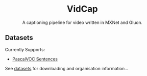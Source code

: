 <h1 align='center'>VidCap</h1>
<p align=center>
A captioning pipeline for video written in MXNet and Gluon.
</p>

## Datasets
Currently Supports:
- [PascalVOC Sentences](http://vision.cs.uiuc.edu/pascal-sentences/)

See [datasets](/datasets/) for downloading and organisation information...